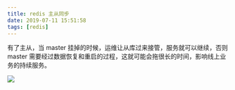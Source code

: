```yaml
---
title: redis 主从同步
date: 2019-07-11 15:51:58
tags: [redis]
---
```


有了主从，当 master 挂掉的时候，运维让从库过来接管，服务就可以继续，否则 master 需要经过数据恢复和重启的过程，这就可能会拖很长的时间，影响线上业务的持续服务。
<escape><!-- more --></escape>

![](/images/redis-master-slave/overview.png)